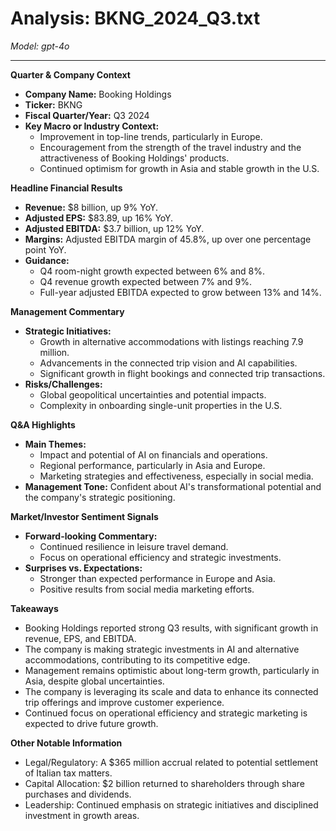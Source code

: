 # Analysis: BKNG_2024_Q3.txt

*Model: gpt-4o*

---

**Quarter & Company Context**

- **Company Name:** Booking Holdings
- **Ticker:** BKNG
- **Fiscal Quarter/Year:** Q3 2024
- **Key Macro or Industry Context:**
  - Improvement in top-line trends, particularly in Europe.
  - Encouragement from the strength of the travel industry and the attractiveness of Booking Holdings' products.
  - Continued optimism for growth in Asia and stable growth in the U.S.

**Headline Financial Results**

- **Revenue:** $8 billion, up 9% YoY.
- **Adjusted EPS:** $83.89, up 16% YoY.
- **Adjusted EBITDA:** $3.7 billion, up 12% YoY.
- **Margins:** Adjusted EBITDA margin of 45.8%, up over one percentage point YoY.
- **Guidance:**
  - Q4 room-night growth expected between 6% and 8%.
  - Q4 revenue growth expected between 7% and 9%.
  - Full-year adjusted EBITDA expected to grow between 13% and 14%.

**Management Commentary**

- **Strategic Initiatives:**
  - Growth in alternative accommodations with listings reaching 7.9 million.
  - Advancements in the connected trip vision and AI capabilities.
  - Significant growth in flight bookings and connected trip transactions.
- **Risks/Challenges:**
  - Global geopolitical uncertainties and potential impacts.
  - Complexity in onboarding single-unit properties in the U.S.

**Q&A Highlights**

- **Main Themes:**
  - Impact and potential of AI on financials and operations.
  - Regional performance, particularly in Asia and Europe.
  - Marketing strategies and effectiveness, especially in social media.
- **Management Tone:** Confident about AI's transformational potential and the company's strategic positioning.

**Market/Investor Sentiment Signals**

- **Forward-looking Commentary:**
  - Continued resilience in leisure travel demand.
  - Focus on operational efficiency and strategic investments.
- **Surprises vs. Expectations:**
  - Stronger than expected performance in Europe and Asia.
  - Positive results from social media marketing efforts.

**Takeaways**

- Booking Holdings reported strong Q3 results, with significant growth in revenue, EPS, and EBITDA.
- The company is making strategic investments in AI and alternative accommodations, contributing to its competitive edge.
- Management remains optimistic about long-term growth, particularly in Asia, despite global uncertainties.
- The company is leveraging its scale and data to enhance its connected trip offerings and improve customer experience.
- Continued focus on operational efficiency and strategic marketing is expected to drive future growth.

**Other Notable Information**

- Legal/Regulatory: A $365 million accrual related to potential settlement of Italian tax matters.
- Capital Allocation: $2 billion returned to shareholders through share purchases and dividends.
- Leadership: Continued emphasis on strategic initiatives and disciplined investment in growth areas.